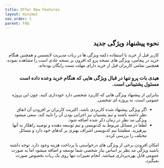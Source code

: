 ```yaml
---
title: Offer New Features
layout: minimal
nav_order: 1
parent: FAQ
---
```


<head>
    <meta charset="utf-8">
    <link rel="stylesheet" href="https://b3h1z.github.io/HidyBot-Docs/assets/css/style.css">
</head>
<div dir="rtl">

<h2>نحوه پیشنهاد ویژگی جدید</h2>
<p>کاربر قبل از خرید با استفاده دکمه ویژگی ها در ربات مدیریت لایسنس و همچنین هنگام خرید در پیغامی، ویژگی های نسخه پرو که افزون بر نسخه عادی است را مشاهده نموده. همچنین تمامی کاربران قبل از خرید دارای مهلت تست رایگان بوده‌اند.</p>

<h3>هیدی بات پرو تنها در قبال ویژگی هایی که هنگام خرید وعده داده است مسئول پشتیبانی است.</h3>
<p>بنابراین از پیشنهاد ویژگی هایی که کاربرد شخصی دارد خودداری کنید، چون این پروژه عمومی است، نه پروژه ای شخصی.</p>

<ul>
    <li>اگر ویژگی پیشنهاد شده کاربردی باشد، اکثریت کاربران بر افزودن آن اتفاق نظر داشته باشند و تیم پشتیبان نیز اجرایی بودن آن را تایید کند، سعی میشود ویژگی مد نظر در زمان ذکر شده اضافه شود.</li>
    <li>لطفا در مسائل مربوط به کدنویسی و تیم توسعه دهنده و توصیه راهکار به آنها بپرهیزید. مطمئنا تیم کدنویسی اشراف بهتری بر کدهای خود دارد و مسائل مختلف را بررسی کرده.</li>
</ul>

<p>امکان افزودن برخی از ویژگی های درخواستی با پرداخت هزینه وجود دارد. توجه داشته باشید ویژگی مد نظر بر اساس نیاز شخصی شما توسعه و اضافه میشود اما به صورت عمومی قابل بهره‌برداری میباشد. انجام تغییرات تنها روی یک ربات بخصوص صورت نمیگیرد.</p>

</div>
